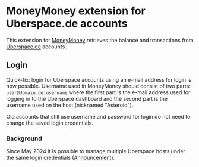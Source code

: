 # MoneyMoney extension for Uberspace.de accounts

This extension for [MoneyMoney](https://moneymoney-app.com/) retrieves
the balance and transactions from [Uberspace.de](https://uberspace.de/)
accounts.

## Login
Quick-fix: login for Uberspace accounts using an e-mail address for login is now possible. Username used in MoneyMoney should consist of two parts:
``user@domain.de|username`` where the first part is the e-mail address used for logging in to the Uberspace dashboard and the second part is the username used on the host (nicknamed "Asteroid").

Old accounts that still use username and password for login do not need to change the saved login credentials.

### Background
Since May 2024 it is possible to manage multiple Uberspace hosts under the same login credentials ([Announcement](https://blog.uberspace.de/2024/05/alle-unter-einem-dach/)).


